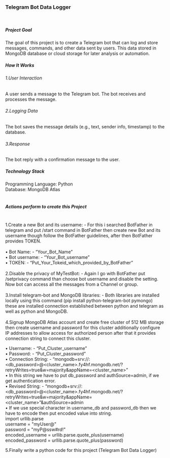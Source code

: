 <h3>Telegram Bot Data Logger</h3>
<br>
<h5>Project Goal</h5>
The goal of this project is to create a Telegram bot that can log and store messages, commands, and other data sent by users. This data stored in MongoDB database or cloud storage for later analysis or automation.
<h5>How It Works</h5>
<h6>1.User Interaction</h6>
A user sends a message to the Telegram bot. The bot receives and processes the message.
<h6>2.Logging Data</h6>
The bot saves the message details (e.g., text, sender info, timestamp) to the database.
<h6>3.Response</h6>
The bot reply with a confirmation message to the user.
<h5>Technology Stack</h5>
Programming Language: Python
<br>
Database: MongoDB Atlas
<br>
<br>
<h5>Actions perform to create this Project</h5><br>
1.Create a new Bot and its username: - For this i searched BotFather in telegram and put /start command in BotFather then create new Bot and its username though follow the BotFather guidelines, after then BotFather provides TOKEN.<br>
<br>
•	Bot Name: - “Your_Bot_Name”<br>
•	Bot username: - “Your_Bot_username”<br>
•	TOKEN: - “Put_Your_Tokeid_which_provided_by_BotFather”<br>
<br>
2.Disable the privacy of MyTestBot: - Again I go with BotFather put /setprivacy command than choose bot username and disable the setting. Now bot can access all the messages from a Channel or group.<br>
<br>
3.Install telegram-bot and MongoDB libraries: - Both libraries are installed locally using this command (pip install python-telegram-bot pymongo) these are installed connection established between python and telegram as well as python and MongoDB.<br>
<br>
4.Signup MongoDB Atlas account and create free cluster of 512 MB storage then create username and password for this cluster additionally configure IP addresses to allow access for authorized person after that it provides connection string to connect this cluster.<br>

•	Username: - “Put_Cluster_username”<br>
•	Password: - “Put_Cluster_password”<br>
•	Connection String: - “mongodb+srv://<username>:<db_password>@<cluster_name>.fy4hf.mongodb.net/?retryWrites=true&w=majority&appName=<cluster_name>”<br>
•	In this string we have to put db_password and authSource=admin, if we get authentication error.<br>
•	Revised String: - “mongodb+srv://<username>:<db_password>@<cluster_name>.fy4hf.mongodb.net/?retryWrites=true&w=majority&appName=<cluster_name>”&authSource=admin<br>
•	If we use special character in username_db and password_db then we have to encode then put encoded value into string. <br>
import urllib.parse<br>
username = "myUser@"<br>
password = "myP@ssw#rd!"<br>
encoded_username = urllib.parse.quote_plus(username)<br>
encoded_password = urllib.parse.quote_plus(password)<br>

5.Finally write a python code for this project (Telegram Bot Data Logger)


